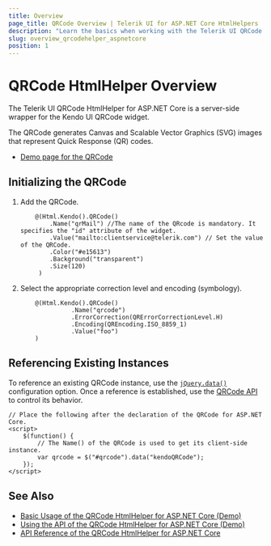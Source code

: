 ```yaml
---
title: Overview
page_title: QRCode Overview | Telerik UI for ASP.NET Core HtmlHelpers
description: "Learn the basics when working with the Telerik UI QRCode HtmlHelper for ASP.NET Core (MVC 6 or ASP.NET Core MVC)."
slug: overview_qrcodehelper_aspnetcore
position: 1
---
```


# QRCode HtmlHelper Overview

The Telerik UI QRCode HtmlHelper for ASP.NET Core is a server-side wrapper for the Kendo UI QRCode widget.

The QRCode generates Canvas and Scalable Vector Graphics (SVG) images that represent Quick Response (QR) codes.

* [Demo page for the QRCode](https://demos.telerik.com/aspnet-core/qrcode/index)

## Initializing the QRCode

1. Add the QRCode.

    ```
        @(Html.Kendo().QRCode()
            .Name("qrMail") //The name of the QRcode is mandatory. It specifies the "id" attribute of the widget.
            .Value("mailto:clientservice@telerik.com") // Set the value of the QRCode.
            .Color("#e15613")
            .Background("transparent")
            .Size(120)
         )
    ```

1. Select the appropriate correction level and encoding (symbology).

    ```
        @(Html.Kendo().QRCode()
                  .Name("qrcode")
                  .ErrorCorrection(QRErrorCorrectionLevel.H)
                  .Encoding(QREncoding.ISO_8859_1)
                  .Value("foo")
        )
    ```

## Referencing Existing Instances

To reference an existing QRCode instance, use the [`jQuery.data()`](https://api.jquery.com/jQuery.data/) configuration option. Once a reference is established, use the [QRCode API](/api/qrcode) to control its behavior.

    // Place the following after the declaration of the QRCode for ASP.NET Core.
    <script>
        $(function() {
            // The Name() of the QRCode is used to get its client-side instance.
            var qrcode = $("#qrcode").data("kendoQRCode");
        });
    </script>

## See Also

* [Basic Usage of the QRCode HtmlHelper for ASP.NET Core (Demo)](https://demos.telerik.com/aspnet-core/qrcode/index)
* [Using the API of the QRCode HtmlHelper for ASP.NET Core (Demo)](https://demos.telerik.com/aspnet-core/qrcode/api)
* [API Reference of the QRCode HtmlHelper for ASP.NET Core](/api/qrcode)
